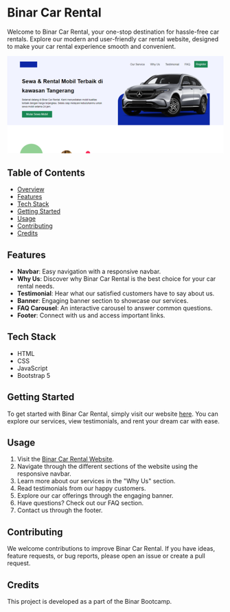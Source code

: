 # Binar Car Rental

Welcome to Binar Car Rental, your one-stop destination for hassle-free car rentals. Explore our modern and user-friendly car rental website, designed to make your car rental experience smooth and convenient.

![Preview](./img/preview.PNG)

## Table of Contents
- [Overview](#binar-car-rental)
- [Features](#features)
- [Tech Stack](#tech-stack)
- [Getting Started](#getting-started)
- [Usage](#usage)
- [Contributing](#contributing)
- [Credits](#credits)

## Features
- **Navbar**: Easy navigation with a responsive navbar.
- **Why Us**: Discover why Binar Car Rental is the best choice for your car rental needs.
- **Testimonial**: Hear what our satisfied customers have to say about us.
- **Banner**: Engaging banner section to showcase our services.
- **FAQ Carousel**: An interactive carousel to answer common questions.
- **Footer**: Connect with us and access important links.

## Tech Stack
- HTML
- CSS
- JavaScript
- Bootstrap 5

## Getting Started
To get started with Binar Car Rental, simply visit our website [here](#insert-website-link). You can explore our services, view testimonials, and rent your dream car with ease.

## Usage
1. Visit the [Binar Car Rental Website](https://www.car-rental-binar-yulius.netlify.app).
2. Navigate through the different sections of the website using the responsive navbar.
3. Learn more about our services in the "Why Us" section.
4. Read testimonials from our happy customers.
5. Explore our car offerings through the engaging banner.
6. Have questions? Check out our FAQ section.
7. Contact us through the footer.

## Contributing
We welcome contributions to improve Binar Car Rental. If you have ideas, feature requests, or bug reports, please open an issue or create a pull request.

## Credits
This project is developed as a part of the Binar Bootcamp.


